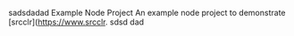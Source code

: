 sadsdadad Example Node Project
An example node project to demonstrate [srcclr](https://www.srcclr.
sdsd
dad
